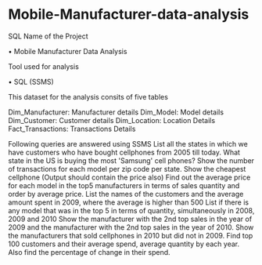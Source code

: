 # Mobile-Manufacturer-data-analysis
SQL
Name of the Project

• Mobile Manufacturer Data Analysis

Tool used for analysis

• SQL (SSMS)

This dataset for the analysis consits of five tables

Dim_Manufacturer: Manufacturer details Dim_Model: Model details Dim_Customer: Customer details Dim_Location: Location Details Fact_Transactions: Transactions Details

Following queries are answered using SSMS
List all the states in which we have customers who have bought cellphones from 2005 till today.
What state in the US is buying the most 'Samsung' cell phones?
Show the number of transactions for each model per zip code per state.
Show the cheapest cellphone (Output should contain the price also)
Find out the average price for each model in the top5 manufacturers in terms of sales quantity and order by average price.
List the names of the customers and the average amount spent in 2009, where the average is higher than 500
List if there is any model that was in the top 5 in terms of quantity, simultaneously in 2008, 2009 and 2010
Show the manufacturer with the 2nd top sales in the year of 2009 and the manufacturer with the 2nd top sales in the year of 2010.
Show the manufacturers that sold cellphones in 2010 but did not in 2009.
Find top 100 customers and their average spend, average quantity by each year. Also find the percentage of change in their spend.
